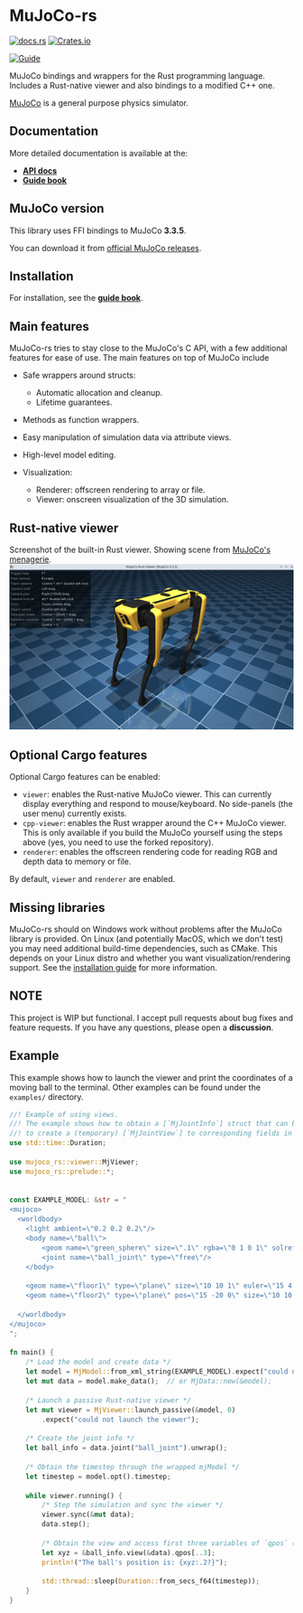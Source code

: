 # MuJoCo-rs
[![docs.rs](https://img.shields.io/docsrs/mujoco-rs/latest)](https://docs.rs/mujoco-rs)
[![Crates.io](https://img.shields.io/crates/v/mujoco-rs.svg)](https://crates.io/crates/mujoco-rs)

[![Guide](https://img.shields.io/badge/Documentation-green)](https://mujoco-rs.readthedocs.io/en/stable/)


MuJoCo bindings and wrappers for the Rust programming language. Includes a Rust-native viewer and also
bindings to a modified C++ one.

[MuJoCo](https://mujoco.org/) is a general purpose physics simulator.


## Documentation
More detailed documentation is available at the:
- [**API docs**](https://docs.rs/mujoco-rs)
- [**Guide book**](https://mujoco-rs.readthedocs.io/en/stable/)

## MuJoCo version
This library uses FFI bindings to MuJoCo **3.3.5**.

You can download it from [official MuJoCo releases](https://github.com/google-deepmind/mujoco/releases/tag/3.3.5).


## Installation
For installation, see the [**guide book**](https://mujoco-rs.readthedocs.io/en/stable/installation.html).

## Main features
MuJoCo-rs tries to stay close to the MuJoCo's C API, with a few additional features for ease of use.
The main features on top of MuJoCo include

- Safe wrappers around structs:
  
  - Automatic allocation and cleanup.
  - Lifetime guarantees.

- Methods as function wrappers.
- Easy manipulation of simulation data via attribute views.
- High-level model editing.
- Visualization:

  - Renderer: offscreen rendering to array or file.
  - Viewer: onscreen visualization of the 3D simulation.



## Rust-native viewer
Screenshot of the built-in Rust viewer. Showing scene from [MuJoCo's menagerie](https://github.com/google-deepmind/mujoco_menagerie/tree/main/boston_dynamics_spot).
![](docs/img_common/viewer_spot.png)


## Optional Cargo features
Optional Cargo features can be enabled:
- ``viewer``: enables the Rust-native MuJoCo viewer. This can currently
                display everything and respond to mouse/keyboard. No side-panels (the user menu) currently exists.
- ``cpp-viewer``: enables the Rust wrapper around the C++ MuJoCo viewer. This is only available if you build the MuJoCo yourself using the steps above (yes, you need to use the forked repository).
- ``renderer``: enables the offscreen rendering code for reading RGB and depth data to memory or file.

By default, ``viewer`` and ``renderer`` are enabled.

## Missing libraries
MuJoCo-rs should on Windows work without problems after the MuJoCo library
is provided. On Linux (and potentially MacOS, which we don't test) you may need
additional build-time dependencies, such as CMake. This depends
on your Linux distro and whether you want visualization/rendering support. See the [installation guide](https://mujoco-rs.readthedocs.io/en/stable/installation.html#build-dependencies-visualization-rendering-only) for more information.

## NOTE
This project is WIP but functional. I accept pull requests about bug fixes
and feature requests. If you have any questions, please open a **discussion**.

## Example
This example shows how to launch the viewer and print the coordinates
of a moving ball to the terminal.
Other examples can be found under the ``examples/`` directory.


```rust
//! Example of using views.
//! The example shows how to obtain a [`MjJointInfo`] struct that can be used
//! to create a (temporary) [`MjJointView`] to corresponding fields in [`MjData`].
use std::time::Duration;

use mujoco_rs::viewer::MjViewer;
use mujoco_rs::prelude::*;


const EXAMPLE_MODEL: &str = "
<mujoco>
  <worldbody>
    <light ambient=\"0.2 0.2 0.2\"/>
    <body name=\"ball\">
        <geom name=\"green_sphere\" size=\".1\" rgba=\"0 1 0 1\" solref=\"0.004 1.0\"/>
        <joint name=\"ball_joint\" type=\"free\"/>
    </body>

    <geom name=\"floor1\" type=\"plane\" size=\"10 10 1\" euler=\"15 4 0\" solref=\"0.004 1.0\"/>
    <geom name=\"floor2\" type=\"plane\" pos=\"15 -20 0\" size=\"10 10 1\" euler=\"-15 -4 0\" solref=\"0.004 1.0\"/>

  </worldbody>
</mujoco>
";

fn main() {
    /* Load the model and create data */
    let model = MjModel::from_xml_string(EXAMPLE_MODEL).expect("could not load the model");
    let mut data = model.make_data();  // or MjData::new(&model);

    /* Launch a passive Rust-native viewer */
    let mut viewer = MjViewer::launch_passive(&model, 0)
        .expect("could not launch the viewer");

    /* Create the joint info */
    let ball_info = data.joint("ball_joint").unwrap();

    /* Obtain the timestep through the wrapped mjModel */
    let timestep = model.opt().timestep;

    while viewer.running() {
        /* Step the simulation and sync the viewer */
        viewer.sync(&mut data);
        data.step();

        /* Obtain the view and access first three variables of `qpos` (x, y, z) */
        let xyz = &ball_info.view(&data).qpos[..3];
        println!("The ball's position is: {xyz:.2?}");

        std::thread::sleep(Duration::from_secs_f64(timestep));
    }
}
```
